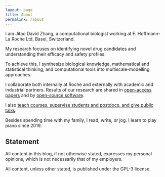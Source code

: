 ```yaml
---
layout: page
title: About
permalink: /about
---
```


I am Jitao David Zhang, a computational biologist working at F. Hoffmann-La Roche Ltd, Basel, Switzerland.

My research focuses on identifying novel drug candidates and understanding their efficacy and safety profiles. 

To achieve this, I synthesize biological knowledge, mathematical and statistical thinking, and computational tools into multiscale-modelling approaches. 

I collaborate both internally at Roche and externally with academic and industrial partners. Results of our research are shared in [open-access papers]({{site.url}}/publications) and by [open-source software]({{site.url}}/software). 

I also [teach courses, supervise students and postdocs, and give public talks]({{site.url}}/education). 

Besides spending time with my family, I read, write, or jog. I learn to play piano since 2019. 

## Statement

All content in this blog, if not otherwise stated, expresses my personal opinions, which is not necessarily that of my employers.

All content, unless other stated, is published under the GPL-3 license.
